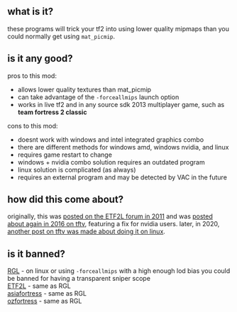 <h2>what is it?</h2>

these programs will trick your tf2 into using lower quality mipmaps than you could normally get using `mat_picmip`. <br>
<h2>is it any good?</h2>

pros to this mod:<br>

* allows lower quality textures than mat_picmip
* can take advantage of the `-forceallmips` launch option
* works in live tf2 and in any source sdk 2013 multiplayer game, such as <b>team fortress 2 classic</b>

cons to this mod:<br>

* doesnt work with windows and intel integrated graphics combo
* there are different methods for windows amd, windows nvidia, and linux
* requires game restart to change
* windows + nvidia combo solution requires an outdated program
* linux solution is complicated (as always)
* requires an external program and may be detected by VAC in the future

<h2>how did this come about?</h2>

originally, this was [posted on the ETF2L forum in 2011](https://etf2l.org/forum/customise/topic-17728/page-1/) and was [posted about again in 2016 on tftv](https://www.teamfortress.tv/35876/get-quake-like-textures-high-lod-bias-again), featuring a fix for nvidia users. later, in 2020, [another post on tftv was made about doing it on linux](https://www.teamfortress.tv/55182/how-to-do-the-lod-thing-on-linux).<br>
<h2>is it banned?</h2>

[RGL](https://docs.google.com/document/d/1jfp2o6X4m0zdrX50kZ5YNsrvBANqxfDb-nEsRBb1wh0/view) - on linux or using `-forceallmips` with a high enough lod bias you could be banned for having a transparent sniper scope<br>
[ETF2L](https://etf2l.org/latest-rules-configs-updates/) - same as RGL<br>
[asiafortress](https://asiafortress.com/index.php?/forums/topic/5900-asiafortress-cup-18-rules/) - same as RGL<br>
[ozfortress](https://ozfortress.com/rules#6-Cheating-Exploits-and-Bans) - same as RGL<br>
